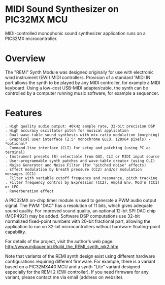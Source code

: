 # MIDI Sound Synthesizer on PIC32MX MCU
MIDI-controlled monophonic sound synthesizer application runs on a PIC32MX microcontroller.

# Overview

The "REMI" Synth Module was designed originally for use with electronic wind instrument (EWI) MIDI controllers. Provision of a standard 'MIDI IN' port allows the synth to be played by any MIDI controller, for example a MIDI keyboard. Using a low-cost USB-MIDI adapter/cable, the synth can be controlled by a computer running music software, for example a sequencer. 

# Features

    . High quality audio output: 40kHz sample rate, 32-bit precision DSP
    . High accuracy oscillator pitch for musical application
    . Dual wave-table sound synthesis with mix-ratio modulation (morphing)
    . Graphical user interface (2.5" monochrome GLCD, 128x64 pixels) - *optional*
    . Command-line interface (CLI) for setup and patching (using PC as terminal)
    . Instrument presets (8) selectable from GUI, CLI or MIDI input source
    . User-programmable synth patches and wave-table creator (using CLI)
    . Noise Generator and Noise Filter (for "pitched noise" effects)
    . Effect modulation by breath pressure (CC2) and/or modulation messages (CC1)
    . Filter with variable cutoff frequency and resonance, pitch tracking
    . Filter frequency control by Expression (CC2), Ampld Env, Mod'n (CC1) or LFO
    . Reverberation effect

A PIC32MX on-chip timer module is used to generate a PWM audio output signal. The PWM "DAC" has a resolution of 11 bits,
which gives adequate sound quality. For improved sound quality, an optional 12-bit SPI DAC chip (MCP4921) may be added.
Software DSP computations use 32-bit normalized fixed-point numbers with 20-bit fractional part, allowing the application
to run on 32-bit microcontrollers without hardware floating-point capability.

For details of the project, visit the author's web page: http://www.mjbauer.biz/Build_the_REMI_synth_mk2.htm

Note that variants of the REMI synth design exist using different hardware configurations requiring different firmware. 
For example, there is a variant based on a PIC32MX440 MCU and a synth "Lite" variant designed especially for the REMI 2 (EWI controller).
If you need firmware for any variant, please contact me via email (address on website).
